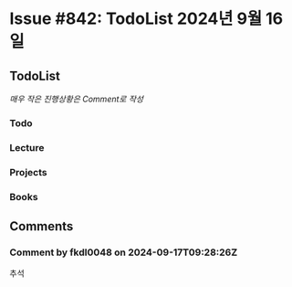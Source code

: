 # Issue #842: TodoList 2024년 9월 16일

## TodoList

*매우 작은 진행상황은 Comment로 작성*

### Todo  

### Lecture

### Projects

### Books


## Comments

### Comment by fkdl0048 on 2024-09-17T09:28:26Z

추석

